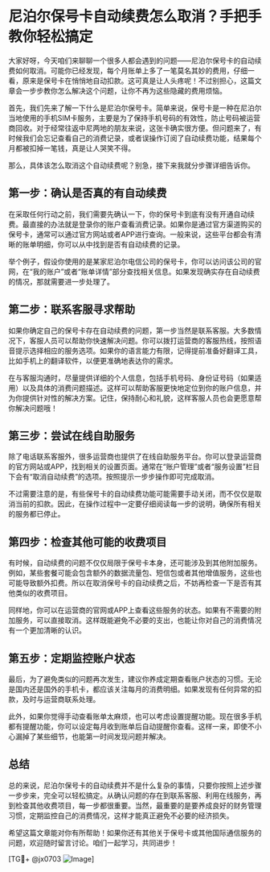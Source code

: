 # 尼泊尔保号卡自动续费怎么取消？手把手教你轻松搞定

大家好呀，今天咱们来聊聊一个很多人都会遇到的问题——尼泊尔保号卡的自动续费如何取消。可能你已经发现，每个月账单上多了一笔莫名其妙的费用，仔细一看，原来是保号卡在悄悄地自动扣款。这可真是让人头疼呢！不过别担心，这篇文章会一步步教你怎么解决这个问题，让你不再为这些隐藏的费用烦恼。

首先，我们先来了解一下什么是尼泊尔保号卡。简单来说，保号卡是一种在尼泊尔当地使用的手机SIM卡服务，主要是为了保持手机号码的有效性，防止号码被运营商回收。对于经常往返中尼两地的朋友来说，这张卡确实很方便。但问题来了，有时候我们会忘记查看自己的消费记录，或者误操作订阅了自动续费功能，结果每个月都被扣掉一笔钱，真是让人哭笑不得。

那么，具体该怎么取消这个自动续费呢？别急，接下来我就分步骤详细告诉你。

## 第一步：确认是否真的有自动续费

在采取任何行动之前，我们需要先确认一下，你的保号卡到底有没有开通自动续费。最直接的办法就是登录你的账户查看消费记录。如果你是通过官方渠道购买的保号卡，通常可以通过官方网站或者APP进行查询。一般来说，这些平台都会有清晰的账单明细，你可以从中找到是否有自动续费的记录。

举个例子，假设你使用的是某家尼泊尔电信公司的保号卡，你可以访问该公司的官网，在“我的账户”或者“账单详情”部分查找相关信息。如果发现确实存在自动续费的情况，那就需要进一步处理了。

## 第二步：联系客服寻求帮助

如果你确定自己的保号卡存在自动续费的问题，第一步当然是联系客服。大多数情况下，客服人员可以帮助你快速解决问题。你可以拨打运营商的客服热线，按照语音提示选择相应的服务选项。如果你的语言能力有限，记得提前准备好翻译工具，比如手机上的翻译软件，以便更准确地表达你的需求。

在与客服沟通时，尽量提供详细的个人信息，包括手机号码、身份证号码（如果适用）以及具体的消费问题描述。这样可以帮助客服更快地定位到你的账户信息，并为你提供针对性的解决方案。记住，保持耐心和礼貌，这样客服人员也会更愿意帮你解决问题哦！

## 第三步：尝试在线自助服务

除了电话联系客服外，很多运营商也提供了在线自助服务平台。你可以登录运营商的官方网站或APP，找到相关的设置页面。通常在“账户管理”或者“服务设置”栏目下会有“取消自动续费”的选项。按照提示一步步操作即可完成取消。

不过需要注意的是，有些保号卡的自动续费功能可能需要手动关闭，而不仅仅是取消当前的扣款。因此，在操作过程中一定要仔细阅读每一步的说明，确保所有相关的服务都已停止。

## 第四步：检查其他可能的收费项目

有时候，自动续费的问题不仅仅局限于保号卡本身，还可能涉及到其他附加服务。例如，某些套餐可能会包含额外的数据流量包、短信包或者其他增值服务，这些也可能导致额外扣费。所以在取消保号卡的自动续费之后，不妨再检查一下是否有其他类似的收费项目。

同样地，你可以在运营商的官网或APP上查看这些服务的状态。如果有不需要的附加服务，可以直接取消。这样既能避免不必要的支出，也能让你对自己的消费情况有一个更加清晰的认识。

## 第五步：定期监控账户状态

最后，为了避免类似的问题再次发生，建议你养成定期查看账户状态的习惯。无论是国内还是国外的手机卡，都应该关注每月的消费明细。如果发现有任何异常的扣款，及时与运营商联系处理。

此外，如果你觉得手动查看账单太麻烦，也可以考虑设置提醒功能。现在很多手机都有提醒功能，你可以设定每月收到账单后自动提醒你查看。这样一来，即使不小心漏掉了某些细节，也能第一时间发现问题并解决。

## 总结

总的来说，尼泊尔保号卡的自动续费并不是什么复杂的事情，只要你按照上述步骤一步步来，完全可以轻松搞定。从确认问题的存在到联系客服、利用在线服务，再到检查其他收费项目，每一步都很重要。当然，最重要的是要养成良好的财务管理习惯，定期监控自己的消费情况，这样才能真正避免不必要的经济损失。

希望这篇文章能对你有所帮助！如果你还有其他关于保号卡或其他国际通信服务的问题，欢迎随时留言讨论。咱们一起学习，共同进步！

[TG💪+ @jx0703 ![Image](https://github.com/user-attachments/assets/dbca1d08-cadb-493c-b0ec-ad6f7a83f270)]